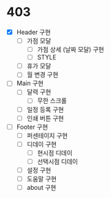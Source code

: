 # 403

- [x] Header 구현
    - [ ] 가점 모달 
        - [ ] 가점 상세 (날짜 모달) 구현
        - [ ] STYLE
    - [ ] 휴가 모달
    - [ ] 월 변경 구현
- [ ] Main 구현
    - [ ] 달력 구현
        - [ ] 무한 스크롤
    - [ ] 일정 등록 구현
    - [ ] 인쇄 버튼 구현
- [ ] Footer 구현
    - [ ] 퍼센테이지 구현
    - [ ] 디데이 구현
        - [ ] 현시점 디데이
        - [ ] 선택시점 디데이
    - [ ] 설정 구현
    - [ ] 도움말 구현 
    - [ ] about 구현
